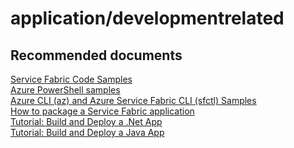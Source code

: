 <properties
	pageTitle="application/developmentrelated"
	description="application/developmentrelated"
	service="microsoft.servicefabric"
	resource="clusters"
	authors="chiragpa"
	displayOrder=""
	selfHelpType="generic"
	supportTopicIds="32608947"
	resourceTags=""
	productPesIds="15842"
	cloudEnvironments="public"
	articleId="c8367984-c199-4ae4-8e32-e377ce6b4f08"
/>

# application/developmentrelated

## **Recommended documents**
[Service Fabric Code Samples](https://azure.microsoft.com/resources/samples/?service=service-fabric&sort=0)<br>
[Azure PowerShell samples](https://docs.microsoft.com/azure/service-fabric/service-fabric-powershell-samples)<br>
[Azure CLI (az) and Azure Service Fabric CLI (sfctl) Samples](https://docs.microsoft.com/azure/service-fabric/samples-cli)<br>
[How to package a Service Fabric application](https://docs.microsoft.com/azure/service-fabric/service-fabric-package-apps)<br>
[Tutorial: Build and Deploy a .Net App](https://docs.microsoft.com/azure/service-fabric/service-fabric-tutorial-create-dotnet-app)<br>
[Tutorial: Build and Deploy a Java App](https://docs.microsoft.com/azure/service-fabric/service-fabric-tutorial-create-java-app)<br>